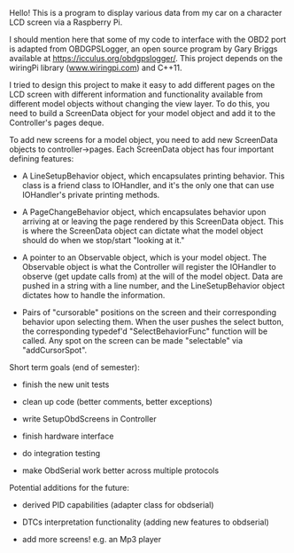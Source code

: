 Hello! This is a program to display various data from my car on a character LCD screen via a Raspberry Pi.

I should mention here that some of my code to interface with the OBD2 port is adapted from OBDGPSLogger,
an open source program by Gary Briggs available at https://icculus.org/obdgpslogger/.
This project depends on the wiringPi library (www.wiringpi.com) and C++11.

I tried to design this project to make it easy to add different pages on the LCD screen with different information
and functionality available from different model objects without changing the view layer. To do this, you need to
build a ScreenData object for your model object and add it to the Controller's pages deque. 

To add new screens for a model object, you need to add new ScreenData objects to controller->pages.
Each ScreenData object has four important defining features:

- A LineSetupBehavior object, which encapsulates printing behavior. This class is a friend class to IOHandler, and it's
  the only one that can use IOHandler's private printing methods. 
   
- A PageChangeBehavior object, which encapsulates behavior upon arriving at or leaving the page rendered by this ScreenData
  object. This is where the ScreenData object can dictate what the model object should do when we stop/start "looking at it."
   
- A pointer to an Observable object, which is your model object. The Observable object is what the Controller will 
  register the IOHandler to observe (get update calls from) at the will of the model object. Data are pushed in a string 
  with a line number, and the LineSetupBehavior object dictates how to handle the information.
   
- Pairs of "cursorable" positions on the screen and their corresponding behavior upon selecting them. When
  the user pushes the select button, the corresponding typedef'd "SelectBehaviorFunc" function will be called. Any
  spot on the screen can be made "selectable" via "addCursorSpot". 
  


Short term goals (end of semester):

- finish the new unit tests

- clean up code (better comments, better exceptions)

- write SetupObdScreens in Controller

- finish hardware interface

- do integration testing

- make ObdSerial work better across multiple protocols


Potential additions for the future:

- derived PID capabilities (adapter class for obdserial)

- DTCs interpretation functionality (adding new features to obdserial)

- add more screens! e.g. an Mp3 player


